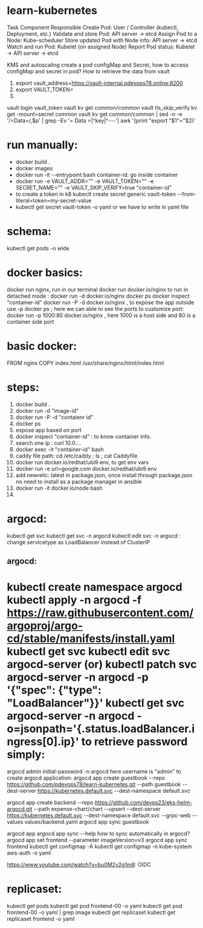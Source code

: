 # learn-kubernetes

Task	Component Responsible
Create Pod: 	User / Controller (kubectl, Deployment, etc.)
Validate and store Pod: 	API server → etcd
Assign Pod to a Node: 	Kube-scheduler
Store updated Pod with Node info: 	API server → etcd
Watch and run Pod:	Kubelet (on assigned Node)
Report Pod status:	Kubelet → API server → etcd

KMS and autoscaling 
create a pod
configMap and Secret, how to access configMap and secret in pod?
How to retrieve the data from vault


1. export vault_address=https://vault-internal.pdevops78.online:8200
2. export VAULT_TOKEN=
3. 
vault login vault_token
vault kv get common/common
vault tls_skip_verify kv get -mount=secret common
vault kv get common/common | sed -n -e '/=Data=/,$p' | grep -Ev '= Data =|^key|^---'| awk '{print "export "$1"="$2}' 

run manually:
==============
* docker build .
* docker images
* docker run -it --entrypoint bash container-id: go inside container
* docker run -e VAULT_ADDR="" -e VAULT_TOKEN="" -e SECRET_NAME="" -e VAULT_SKIP_VERIFY=true "container-id"
* to create a token in k8
  kubectl create secret generic vault-token --from-literal=token=my-secret-value
* kubectl get secret vault-token -o yaml
or we have to write in yaml file

schema:
=======
kubectl get pods -o wide



docker basics:
==============
docker run nginx, run in our terminal
docker run docker.io/nginx
to run in detached mode : docker run -d docker.io/nginx
docker ps
docker inspect "container-id"
docker run -P -d docker.io/nginx , to expose the app outside use -p
docker ps ; here we can able to see the ports
to customize port: docker run -p 1000:80 docker.io/nginx , here 1000 is a host side and 80 is a container side port

basic docker:
==============
FROM     nginx
COPY     index.html /usr/share/nginx/html/index.html

steps:
======
1. docker build .
2. docker run -d "image-id"
3. docker run -P -d "contaienr id"
4. docker ps 
5. expose app based on port
6. docker inspect "container-id" : to know container info. 
7. search one ip : curl 10.0....
8. docker exec -it "container-id" bash
9. caddy file path: cd /etc/caddy ; ls ; cat Caddyfile
10. docker run docker.io/redhat/ubi9 env, to get env vars
11. docker run -e url=google.com docker.io/redhat/ubi9 env
12. add newrelic: latest in package.json, once install through package.json no need to install as a package manager in ansible
13. docker run -it docker.io/node bash
14. 



argocd:
=======
kubectl get svc
kubectl get svc -n argocd
kubectl edit svc -n argocd : change servicetype as LoadBalancer instead of ClusterIP


argocd:
-------
kubectl create namespace argocd
kubectl apply -n argocd -f https://raw.githubusercontent.com/argoproj/argo-cd/stable/manifests/install.yaml
kubectl get svc 
kubectl edit svc argocd-server (or)
kubectl patch svc argocd-server -n argocd -p '{"spec": {"type": "LoadBalancer"}}'
kubectl get svc argocd-server -n argocd -o=jsonpath='{.status.loadBalancer.ingress[0].ip}'
to retrieve password simply:
============================
argocd admin initial-password -n argocd
here username is "admin"
to create argocd application:
argocd app create guestbook --repo https://github.com/pdevops78/learn-kubernetes.git --path guestbook --dest-server https://kubernetes.default.svc --dest-namespace default.svc

argocd app create backend --repo https://github.com/devps23/eks-helm-argocd.git --path expense-chart/chart --upsert --dest-server https://kubernetes.default.svc --dest-namespace default.svc --grpc-web --values values/backend.yaml
argocd app sync guestbook

argocd app
argocd app sync --help
how to sync automatically in argocd?
argocd app set frontend --parameter imageVersion=v3
argocd app sync frontend
kubectl get configmap -A
kubectl get configmap -n kube-system aws-auth -o yaml


https://www.youtube.com/watch?v=bu0M2y2g1m8: OIDC



replicaset:
===========
kubectl get pods
kubectl get pod frontend-00 -o yaml
kubectl get pod frontend-00 -o yaml | grep image
kubectl get replicaset
kubectl get replicaset frontend -o yaml



